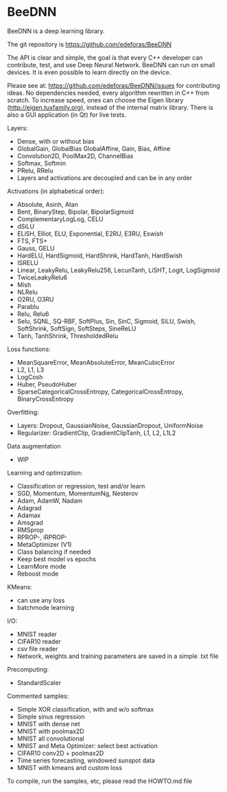 # BeeDNN

BeeDNN is a deep learning library.

The git repository is https://github.com/edeforas/BeeDNN

The API is clear and simple, the goal is that every C++ developer can contribute, test, and use Deep Neural Network.
BeeDNN can run on small devices. It is even possible to learn directly on the device.

Please see at: https://github.com/edeforas/BeeDNN/issues for contributing ideas.
No dependencies needed, every algorithm rewritten in C++ from scratch.
To increase speed, ones can choose the Eigen library (http://eigen.tuxfamily.org), instead of the internal matrix library.
There is also a GUI application (in Qt) for live tests.

Layers:
- Dense, with or without bias
- GlobalGain, GlobalBias GlobalAffine, Gain, Bias, Affine
- Convolution2D, PoolMax2D, ChannelBias
- Softmax, Softmin
- PRelu, RRelu
- Layers and activations are decoupled and can be in any order

Activations (in alphabetical order):
- Absolute, Asinh, Atan
- Bent, BinaryStep, Bipolar, BipolarSigmoid
- ComplementaryLogLog, CELU
- dSiLU
- ELiSH, Elliot, ELU, Exponential, E2RU, E3RU, Eswish
- FTS, FTS+
- Gauss, GELU
- HardELU, HardSigmoid, HardShrink, HardTanh, HardSwish
- ISRELU
- Linear, LeakyRelu, LeakyRelu256, LecunTanh, LiSHT, Logit, LogSigmoid
- TwiceLeakyRelu6
- Mish
- NLRelu
- O2RU, O3RU
- Parablu
- Relu, Relu6
- Selu, SQNL, SQ-RBF, SoftPlus, Sin, SinC, Sigmoid, SiLU, Swish, SoftShrink, SoftSign, SoftSteps, SineReLU
- Tanh, TanhShrink, ThresholdedRelu

Loss functions: 
- MeanSquareError, MeanAbsoluteError, MeanCubicError
- L2, L1, L3
- LogCosh
- Huber, PseudoHuber
- SparseCategoricalCrossEntropy, CategoricalCrossEntropy, BinaryCrossEntropy

Overfitting:
- Layers: Dropout, GaussianNoise, GaussianDropout, UniformNoise
- Regularizer: GradientClip, GradientClipTanh, L1, L2, L1L2

Data augmentation
- WIP

Learning and optimization:
- Classification or regression, test and/or learn
- SGD, Momentum, MomentumNg, Nesterov
- Adam, AdamW, Nadam
- Adagrad
- Adamax
- Amsgrad
- RMSprop
- RPROP-, iRPROP-
- MetaOptimizer (V1)
- Class balancing if needed
- Keep best model vs epochs
- LearnMore mode 
- Reboost mode

KMeans:
- can use any loss
- batchmode learning

I/O:
- MNIST reader
- CIFAR10 reader
- csv file reader
- Network, weights and training parameters are saved in a simple .txt file

Precomputing:
- StandardScaler
	
Commented samples:
- Simple XOR classification, with and w/o softmax
- Simple sinus regression
- MNIST with dense net
- MNIST with poolmax2D
- MNIST all convolutional
- MNIST and Meta Optimizer: select best activation
- CIFAR10 conv2D + poolmax2D
- Time series forecasting, windowed sunspot data
- MNIST with kmeans and custom loss

To compile, run the samples, etc, please read the HOWTO.md file